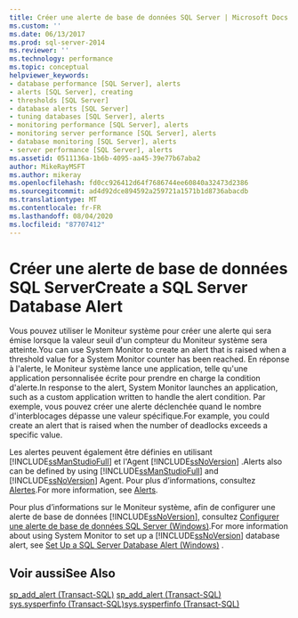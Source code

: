 ```yaml
---
title: Créer une alerte de base de données SQL Server | Microsoft Docs
ms.custom: ''
ms.date: 06/13/2017
ms.prod: sql-server-2014
ms.reviewer: ''
ms.technology: performance
ms.topic: conceptual
helpviewer_keywords:
- database performance [SQL Server], alerts
- alerts [SQL Server], creating
- thresholds [SQL Server]
- database alerts [SQL Server]
- tuning databases [SQL Server], alerts
- monitoring performance [SQL Server], alerts
- monitoring server performance [SQL Server], alerts
- database monitoring [SQL Server], alerts
- server performance [SQL Server], alerts
ms.assetid: 0511136a-1b6b-4095-aa45-39e77b67aba2
author: MikeRayMSFT
ms.author: mikeray
ms.openlocfilehash: fd0cc926412d64f7686744ee60840a32473d2386
ms.sourcegitcommit: ad4d92dce894592a259721a1571b1d8736abacdb
ms.translationtype: MT
ms.contentlocale: fr-FR
ms.lasthandoff: 08/04/2020
ms.locfileid: "87707412"
---
```

# <a name="create-a-sql-server-database-alert"></a><span data-ttu-id="4af52-102">Créer une alerte de base de données SQL Server</span><span class="sxs-lookup"><span data-stu-id="4af52-102">Create a SQL Server Database Alert</span></span>
  <span data-ttu-id="4af52-103">Vous pouvez utiliser le Moniteur système pour créer une alerte qui sera émise lorsque la valeur seuil d'un compteur du Moniteur système sera atteinte.</span><span class="sxs-lookup"><span data-stu-id="4af52-103">You can use System Monitor to create an alert that is raised when a threshold value for a System Monitor counter has been reached.</span></span> <span data-ttu-id="4af52-104">En réponse à l'alerte, le Moniteur système lance une application, telle qu'une application personnalisée écrite pour prendre en charge la condition d'alerte.</span><span class="sxs-lookup"><span data-stu-id="4af52-104">In response to the alert, System Monitor launches an application, such as a custom application written to handle the alert condition.</span></span> <span data-ttu-id="4af52-105">Par exemple, vous pouvez créer une alerte déclenchée quand le nombre d'interblocages dépasse une valeur spécifique.</span><span class="sxs-lookup"><span data-stu-id="4af52-105">For example, you could create an alert that is raised when the number of deadlocks exceeds a specific value.</span></span>  
  
 <span data-ttu-id="4af52-106">Les alertes peuvent également être définies en utilisant [!INCLUDE[ssManStudioFull](../../includes/ssmanstudiofull-md.md)] et l'Agent [!INCLUDE[ssNoVersion](../../includes/ssnoversion-md.md)] .</span><span class="sxs-lookup"><span data-stu-id="4af52-106">Alerts also can be defined by using [!INCLUDE[ssManStudioFull](../../includes/ssmanstudiofull-md.md)] and [!INCLUDE[ssNoVersion](../../includes/ssnoversion-md.md)] Agent.</span></span> <span data-ttu-id="4af52-107">Pour plus d’informations, consultez [Alertes](../../ssms/agent/alerts.md).</span><span class="sxs-lookup"><span data-stu-id="4af52-107">For more information, see [Alerts](../../ssms/agent/alerts.md).</span></span>  
  
 <span data-ttu-id="4af52-108">Pour plus d’informations sur le Moniteur système, afin de configurer une alerte de base de données [!INCLUDE[ssNoVersion](../../includes/ssnoversion-md.md)], consultez [Configurer une alerte de base de données SQL Server &#40;Windows&#41;](../performance/set-up-a-sql-server-database-alert-windows.md).</span><span class="sxs-lookup"><span data-stu-id="4af52-108">For more information about using System Monitor to set up a [!INCLUDE[ssNoVersion](../../includes/ssnoversion-md.md)] database alert, see [Set Up a SQL Server Database Alert &#40;Windows&#41;](../performance/set-up-a-sql-server-database-alert-windows.md) .</span></span>  
  
## <a name="see-also"></a><span data-ttu-id="4af52-109">Voir aussi</span><span class="sxs-lookup"><span data-stu-id="4af52-109">See Also</span></span>  
 <span data-ttu-id="4af52-110">[sp_add_alert &#40;Transact-SQL&#41;](/sql/relational-databases/system-stored-procedures/sp-add-alert-transact-sql) </span><span class="sxs-lookup"><span data-stu-id="4af52-110">[sp_add_alert &#40;Transact-SQL&#41;](/sql/relational-databases/system-stored-procedures/sp-add-alert-transact-sql) </span></span>  
 [<span data-ttu-id="4af52-111">sys.sysperfinfo &#40;Transact-SQL&#41;</span><span class="sxs-lookup"><span data-stu-id="4af52-111">sys.sysperfinfo &#40;Transact-SQL&#41;</span></span>](/sql/relational-databases/system-compatibility-views/sys-sysperfinfo-transact-sql)  
  
  
